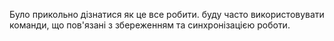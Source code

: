 Було прикольно дізнатися як це все робити. буду часто використовувати команди, що пов'язані з збереженням та синхронізацією роботи.
